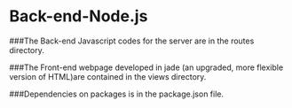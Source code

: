 # Back-end-Node.js
###The Back-end Javascript codes for the server are in the routes directory.

###The Front-end webpage developed in jade (an upgraded, more flexible version of HTML)are contained in the views directory.

###Dependencies on packages is in the package.json file.
